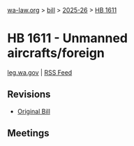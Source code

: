 [wa-law.org](/) > [bill](/bill/) > [2025-26](/bill/2025-26/) > [HB 1611](/bill/2025-26/hb/1611/)

# HB 1611 - Unmanned aircrafts/foreign
[leg.wa.gov](https://app.leg.wa.gov/billsummary?BillNumber=1611&Year=2025&Initiative=false) | [RSS Feed](./rss.xml)

## Revisions
* [Original Bill](1/)

## Meetings